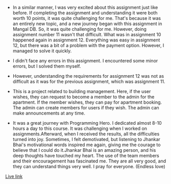 
- In a similar manner, I was very excited about this assignment just like before. If completing the assignment and understanding it were both worth 10 points, it was quite challenging for me. That's because it was an entirely new topic, and a new journey began with this assignment in Mangal DB. So, it was quite challenging for me. However, doing assignment number 11 wasn't that difficult. What was in assignment 10 happened again in assignment 12. Everything was easy in assignment 12, but there was a bit of a problem with the payment option. However, I managed to solve it quickly.

- I didn't face any errors in this assignment. I encountered some minor errors, but I solved them myself.

- However, understanding the requirements for assignment 12 was not as difficult as it was for the previous assignment, which was assignment 11.


- This is a project related to building management. Here, if the user wishes, they can request to become a member to the admin for the apartment. If the member wishes, they can pay for apartment booking. The admin can create members for users if they wish. The admin can make announcements at any time.




- It was a great journey with Programming Hero. I dedicated almost 8-10 hours a day to this course. It was challenging when I worked on assignments.Afterward, when I received the results, all the difficulties turned into joy. Sometimes, I felt demotivated, but listening to Jhankar Bhai's motivational words inspired me again, giving me the courage to believe that I could do it.Jhankar Bhai is an amazing person, and his deep thoughts have touched my heart. The use of the team members and their encouragement has fascinated me. They are all very good, and they can understand things very well. I pray for everyone. (Endless love)

[Live link ]([https://building-management-42ca6.web.app/])
